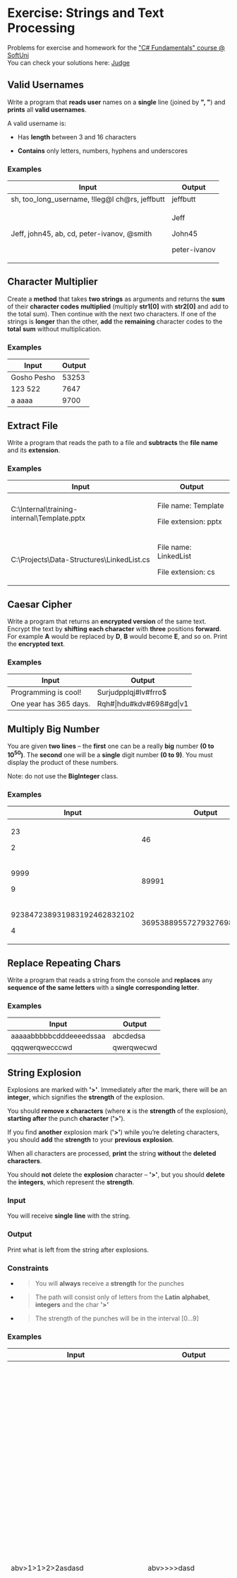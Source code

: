 <h1 id="exercise-strings-and-text-processing">Exercise: Strings and Text Processing</h1>
<p>Problems for exercise and homework for the <a href="https://softuni.bg/trainings/3135/csharp-fundamentals-september-2020">"C# Fundamentals" course @ SoftUni</a><br />
You can check your solutions here: <a href="https://judge.softuni.bg/Contests/1217">Judge</a></p>
<h2 id="valid-usernames"> Valid Usernames</h2>
<p>Write a program that <strong>reads user</strong> names on a <strong>single</strong> line (joined by <strong>", "</strong>) and <strong>prints</strong> all <strong>valid usernames</strong>.</p>
<p>A valid username is:</p>
<ul>
<li><p>Has <strong>length</strong> between 3 and 16 characters</p></li>
<li><p><strong>Contains</strong> only letters, numbers, hyphens and underscores</p></li>
</ul>
<h3 id="examples">Examples</h3>
<table>
<thead>
<tr class="header">
<th><strong>Input</strong></th>
<th><strong>Output</strong></th>
</tr>
</thead>
<tbody>
<tr class="odd">
<td>sh, too_long_username, !lleg@l ch@rs, jeffbutt</td>
<td>jeffbutt</td>
</tr>
<tr class="even">
<td>Jeff, john45, ab, cd, peter-ivanov, @smith</td>
<td><p>Jeff</p>
<p>John45</p>
<p>peter-ivanov</p></td>
</tr>
</tbody>
</table>
<h2 id="character-multiplier"> Character Multiplier</h2>
<p>Create a <strong>method</strong> that takes <strong>two strings</strong> as arguments and returns the <strong>sum</strong> of their <strong>character codes</strong> <strong>multiplied</strong> (multiply <strong>str1[0]</strong> with <strong>str2[0]</strong> and add to the total sum). Then continue with the next two characters. If one of the strings is <strong>longer</strong> than the other, <strong>add</strong> the <strong>remaining</strong> character codes to the <strong>total</strong> <strong>sum</strong> without multiplication.</p>
<h3 id="examples-1">Examples</h3>
<table>
<thead>
<tr class="header">
<th><strong>Input</strong></th>
<th><strong>Output</strong></th>
</tr>
</thead>
<tbody>
<tr class="odd">
<td>Gosho Pesho</td>
<td>53253</td>
</tr>
<tr class="even">
<td>123 522</td>
<td>7647</td>
</tr>
<tr class="odd">
<td>a aaaa</td>
<td>9700</td>
</tr>
</tbody>
</table>
<h2 id="extract-file"> Extract File</h2>
<p>Write a program that reads the path to a file and <strong>subtracts</strong> the <strong>file name</strong> and its <strong>extension</strong>.</p>
<h3 id="examples-2">Examples</h3>
<table>
<thead>
<tr class="header">
<th><strong>Input</strong></th>
<th><strong>Output</strong></th>
</tr>
</thead>
<tbody>
<tr class="odd">
<td>C:\Internal\training-internal\Template.pptx</td>
<td><p>File name: Template</p>
<p>File extension: pptx</p></td>
</tr>
<tr class="even">
<td>C:\Projects\Data-Structures\LinkedList.cs</td>
<td><p>File name: LinkedList</p>
<p>File extension: cs</p></td>
</tr>
</tbody>
</table>
<h2 id="caesar-cipher"> Caesar Cipher</h2>
<p>Write a program that returns an <strong>encrypted version</strong> of the same text. Encrypt the text by <strong>shifting</strong> <strong>each character</strong> with <strong>three</strong> positions <strong>forward</strong>. For example <strong>A</strong> would be replaced by <strong>D</strong>, <strong>B</strong> would become <strong>E</strong>, and so on. Print the <strong>encrypted</strong> <strong>text</strong>.</p>
<h3 id="examples-3">Examples</h3>
<table>
<thead>
<tr class="header">
<th><strong>Input</strong></th>
<th><strong>Output</strong></th>
</tr>
</thead>
<tbody>
<tr class="odd">
<td>Programming is cool!</td>
<td>Surjudpplqj#lv#frro$</td>
</tr>
<tr class="even">
<td>One year has 365 days.</td>
<td>Rqh#|hdu#kdv#698#gd|v1</td>
</tr>
</tbody>
</table>
<h2 id="multiply-big-number"> Multiply Big Number</h2>
<p>You are given <strong>two lines</strong> – the <strong>first</strong> one can be a really <strong>big</strong> number <strong>(0 to 10<sup>50</sup>)</strong>. The <strong>second</strong> one will be a <strong>single</strong> digit number <strong>(0 to 9)</strong>. You must display the product of these numbers.</p>
<p>Note: do not use the <strong>BigInteger</strong> class.</p>
<h3 id="examples-4">Examples</h3>
<table>
<thead>
<tr class="header">
<th><strong>Input</strong></th>
<th><strong>Output</strong></th>
</tr>
</thead>
<tbody>
<tr class="odd">
<td><p>23</p>
<p>2</p></td>
<td>46</td>
</tr>
<tr class="even">
<td><p>9999</p>
<p>9</p></td>
<td>89991</td>
</tr>
<tr class="odd">
<td><p>923847238931983192462832102</p>
<p>4</p></td>
<td>3695388955727932769851328408</td>
</tr>
</tbody>
</table>
<h2 id="replace-repeating-chars"> Replace Repeating Chars</h2>
<p>Write a program that reads a string from the console and <strong>replaces</strong> any <strong>sequence of the same letters</strong> with a <strong>single</strong> <strong>corresponding letter</strong>.</p>
<h3 id="examples-5">Examples</h3>
<table>
<thead>
<tr class="header">
<th><strong>Input</strong></th>
<th><strong>Output</strong></th>
</tr>
</thead>
<tbody>
<tr class="odd">
<td>aaaaabbbbbcdddeeeedssaa</td>
<td>abcdedsa</td>
</tr>
<tr class="even">
<td>qqqwerqwecccwd</td>
<td>qwerqwecwd</td>
</tr>
</tbody>
</table>
<h2 id="string-explosion"> String Explosion</h2>
<p>Explosions are marked with <strong>'&gt;'</strong>. Immediately after the mark, there will be an <strong>integer</strong>, which signifies the <strong>strength</strong> of the explosion.</p>
<p>You should <strong>remove x characters</strong> (where <strong>x</strong> is the <strong>strength</strong> of the explosion), <strong>starting after</strong> the punch <strong>character</strong> (<strong>'&gt;'</strong>).</p>
<p>If you find <strong>another</strong> explosion mark (<strong>'&gt;'</strong>) while you’re deleting characters, you should <strong>add</strong> the <strong>strength</strong> to your <strong>previous</strong> <strong>explosion</strong>.</p>
<p>When all characters are processed, <strong>print</strong> the string <strong>without</strong> the <strong>deleted</strong> <strong>characters</strong>.</p>
<p>You should <strong>not</strong> delete the <strong>explosion</strong> character – <strong>'&gt;'</strong>, but you should <strong>delete</strong> the <strong>integers</strong>, which represent the <strong>strength</strong>.</p>
<h3 id="input">Input</h3>
<p>You will receive <strong>single</strong> <strong>line</strong> with the string.</p>
<h3 id="output">Output</h3>
<p>Print what is left from the string after explosions.</p>
<h3 id="constraints">Constraints</h3>
<ul>
<li><blockquote>
<p>You will <strong>always</strong> receive a <strong>strength</strong> for the punches</p>
</blockquote></li>
<li><blockquote>
<p>The path will consist only of letters from the <strong>Latin</strong> <strong>alphabet</strong>, <strong>integers</strong> and the char <strong>'&gt;'</strong></p>
</blockquote></li>
<li><blockquote>
<p>The strength of the punches will be in the interval [0…9]</p>
</blockquote></li>
</ul>
<h3 id="examples-6">Examples</h3>
<table>
<thead>
<tr class="header">
<th><strong>Input</strong></th>
<th><strong>Output</strong></th>
<th><strong>Comments</strong></th>
</tr>
</thead>
<tbody>
<tr class="odd">
<td>abv&gt;1&gt;1&gt;2&gt;2asdasd</td>
<td>abv&gt;&gt;&gt;&gt;dasd</td>
<td><p>1<sup>st</sup> explosion is at index <strong>3</strong> and it is with <strong>strength</strong> of <strong>1</strong>. We delete <strong>only</strong> the <strong>digit</strong> <strong>after</strong> the explosion character. The string will look like this: <strong>abv&gt;&gt;1&gt;2&gt;2asdasd</strong></p>
<p>2<sup>nd</sup> explosion is with strength <strong>one</strong> and the string transforms to this: <strong>abv&gt;&gt;&gt;2&gt;2asdasd</strong></p>
<p>3<sup>rd</sup> explosion is now with strength of 2. We delete the digit and we find <strong>another</strong> explosion. At this point the string looks like this: <strong>abv&gt;&gt;&gt;&gt;2asdasd</strong>.</p>
<p>4<sup>th</sup> explosion is with strength <strong>2</strong>. We have <strong>1</strong> strength <strong>left</strong> from the previous explosion, we <strong>add</strong> the strength of the <strong>current</strong> explosion to what is <strong>left</strong> and that adds up to a <strong>total</strong> strength of <strong>3</strong>. We <strong>delete</strong> the next <strong>three</strong> <strong>characters</strong> and we <strong>receive</strong> the <strong>string</strong> <strong>abv&gt;&gt;&gt;&gt;dasd</strong></p>
<p>We do <strong>not</strong> have <strong>any more explosions</strong> and we print the result: <strong>abv&gt;&gt;&gt;&gt;dasd</strong></p></td>
</tr>
<tr class="even">
<td>pesho&gt;2sis&gt;1a&gt;2akarate&gt;4hexmaster</td>
<td>pesho&gt;is&gt;a&gt;karate&gt;master</td>
<td></td>
</tr>
</tbody>
</table>
<h2 id="letters-change-numbers"> *Letters Change Numbers</h2>
<p>Nakov likes Math. But he also likes the English alphabet a lot. He invented a game with numbers and letters from the <strong>English</strong> alphabet. The game was simple. You get a string consisting of a <strong>number between two letters</strong>. Depending on whether the letter was in front of the number or after it you would perform different mathematical operations on the number to achieve the result.</p>
<p><strong>First</strong> you start with the letter <strong>before</strong> the number.</p>
<ul>
<li><p>If it's <strong>uppercase</strong> you <strong>divide</strong> the number by the letter's <strong>position</strong> in the alphabet.</p></li>
<li><p>If it's <strong>lowercase</strong> you <strong>multiply</strong> the number with the letter's <strong>position</strong> in the alphabet.</p></li>
</ul>
<p><strong>Then</strong> you move to the <strong>letter after</strong> the number.</p>
<ul>
<li><p>If it's <strong>uppercase</strong> you <strong>subtract</strong> its position from the resulted number.</p></li>
<li><p>If it's <strong>lowercase</strong> you <strong>add</strong> its position to the resulted number.</p></li>
</ul>
<p>But the game became too easy for Nakov really quick. He decided to complicate it a bit by doing the same but with <strong>multiple</strong> strings keeping track of only the <strong>total sum</strong> of all results. Once he started to solve this with more strings and bigger numbers it became quite hard to do it only in his mind. So he kindly asks you to write a program that <strong>calculates the sum of all numbers after the operations on each number have been done</strong>.</p>
<p><strong>For example</strong>, you are given the sequence <strong>"A12b s17G"</strong>:</p>
<p>We have two strings – <strong>"A12b"</strong> and <strong>"s17G"</strong>. We do the operations on each and sum them. We start with the letter before the number on the first string. <strong>A is Uppercase</strong> and its position in the alphabet is <strong>1</strong>. So we divide the number 12 with the position 1 <strong>(12/1 = 12)</strong>. Then we move to the letter after the number. <strong>b is lowercase</strong> and its position is 2. So we add 2 to the resulted number <strong>(12+2=14)</strong>. Similarly for the second string <strong>s is lowercase</strong> and its position is 19 so we multiply it with the number <strong>(17*19 = 323)</strong>. Then we have Uppercase G with position 7, so we subtract it from the resulted number <strong>(323 – 7 = 316)</strong>. Finally, we sum the 2 results and we get <strong>14 + 316=330</strong>.</p>
<h3 id="input-1">Input</h3>
<p>The input comes from the console as a <strong>single line, holding the sequence of strings</strong>. Strings are separated by <strong>one or more white spaces</strong>.</p>
<p>The input data will always be valid and in the format described. There is no need to check it explicitly.</p>
<h3 id="output-1">Output</h3>
<p>Print at the console a single number: the <strong>total sum of all processed numbers</strong> rounded up to <strong>two digits</strong> after the decimal separator.</p>
<h3 id="constraints-1">Constraints</h3>
<p>The <strong>count</strong> of the strings will be in the range [1 … 10]<strong>.</strong></p>
<ul>
<li><p>The numbers between the letters will be integers in range [1 … 2 147 483 647]<strong>.</strong></p></li>
<li><blockquote>
<p>Time limit: 0.3 sec. Memory limit: 16 MB.</p>
</blockquote></li>
</ul>
<h3 id="examples-7">Examples</h3>
<table>
<thead>
<tr class="header">
<th><strong>Input</strong></th>
<th><strong>Output</strong></th>
<th><strong>Comments</strong></th>
</tr>
</thead>
<tbody>
<tr class="odd">
<td>A12b s17G</td>
<td>330.00</td>
<td>12/1=12, 12+2=14, 17*19=323, 323–7=316, <strong>14+316=330</strong></td>
</tr>
<tr class="even">
<td>P34562Z q2576f H456z</td>
<td>46015.13</td>
<td></td>
</tr>
<tr class="odd">
<td>a1A</td>
<td>0.00</td>
<td></td>
</tr>
</tbody>
</table>
